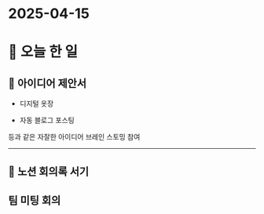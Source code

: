# 2025-04-15

# 📌 오늘 한 일

## 📑 아이디어 제안서

- 디지털 옷장

- 자동 블로그 포스팅

등과 같은 자잘한 아이디어 브레인 스토밍 참여



---
## 📑 노션 회의록 서기
## 팀 미팅 회의



